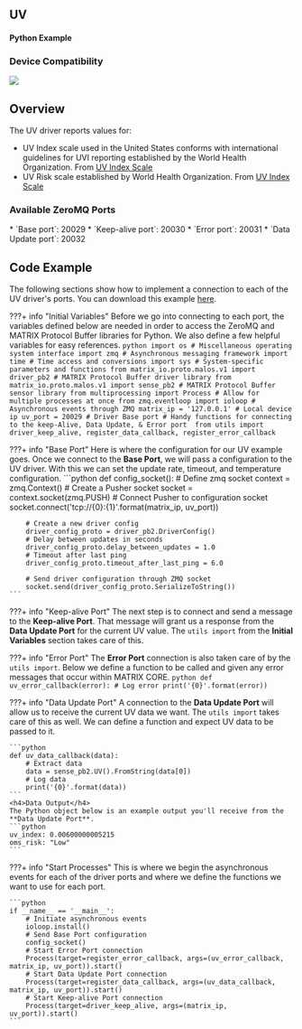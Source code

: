 <h2 style="padding-top:0">UV</h2>
<h4 style="padding-top:0">Python Example</h4>

### Device Compatibility
<img class="creator-compatibility-icon" src="../../img/creator-icon.svg">

## Overview

The UV driver reports values for:

* UV Index scale used in the United States conforms with international guidelines for UVI reporting established by the World Health Organization.  From <a href="https://www.epa.gov/sunsafety/uv-index-scale-0" target="_blank">UV Index Scale</a>
* UV Risk scale established by World Health Organization. From <a href="https://www.epa.gov/sunsafety/uv-index-scale-0" target="_blank">UV Index Scale</a>

<h3 style="padding-top:0">Available ZeroMQ Ports</h3>
* `Base port`: 20029
* `Keep-alive port`: 20030
* `Error port`: 20031
* `Data Update port`: 20032

## Code Example
The following sections show how to implement a connection to each of the UV driver's ports. You can download this example <a href="https://github.com/matrix-io/matrix-core-examples/blob/master/python/uv.py" target="_blank">here</a>.

<!-- Initial Variables -->
???+ info "Initial Variables"
    Before we go into connecting to each port, the variables defined below are needed in order to access the ZeroMQ and MATRIX Protocol Buffer libraries for Python. We also define a few helpful variables for easy references.
    ```python
    import os # Miscellaneous operating system interface
    import zmq # Asynchronous messaging framework
    import time # Time access and conversions
    import sys # System-specific parameters and functions
    from matrix_io.proto.malos.v1 import driver_pb2 # MATRIX Protocol Buffer driver library
    from matrix_io.proto.malos.v1 import sense_pb2 # MATRIX Protocol Buffer sensor library
    from multiprocessing import Process # Allow for multiple processes at once
    from zmq.eventloop import ioloop # Asynchronous events through ZMQ
    matrix_ip = '127.0.0.1' # Local device ip
    uv_port = 20029 # Driver Base port
    # Handy functions for connecting to the keep-Alive, Data Update, & Error port 
    from utils import driver_keep_alive, register_data_callback, register_error_callback
    ```

<!-- Base PORT -->
???+ info "Base Port"
    Here is where the configuration for our UV example goes. Once we connect to the **Base Port**, we will pass a configuration to the UV driver. With this we can set the update rate, timeout, and temperature configuration.
    ```python
    def config_socket():
        # Define zmq socket
        context = zmq.Context()
        # Create a Pusher socket
        socket = context.socket(zmq.PUSH)
        # Connect Pusher to configuration socket
        socket.connect('tcp://{0}:{1}'.format(matrix_ip, uv_port))

        # Create a new driver config
        driver_config_proto = driver_pb2.DriverConfig()
        # Delay between updates in seconds
        driver_config_proto.delay_between_updates = 1.0
        # Timeout after last ping
        driver_config_proto.timeout_after_last_ping = 6.0

        # Send driver configuration through ZMQ socket
        socket.send(driver_config_proto.SerializeToString())
    ```

<!-- Keep-alive PORT -->
???+ info "Keep-alive Port"
    The next step is to connect and send a message to the **Keep-alive Port**. That message will grant us a response from the **Data Update Port** for the current UV value. The `utils import` from the **Initial Variables** section takes care of this.

<!-- Error PORT -->
???+ info "Error Port"
    The **Error Port** connection is also taken care of by the `utils import`. Below we define a function to be called and given any error messages that occur within MATRIX CORE.
    ```python
    def uv_error_callback(error):
        # Log error
        print('{0}'.format(error))
    ```

<!-- Data Update PORT -->
???+ info "Data Update Port"
    A connection to the **Data Update Port** will allow us to receive the current UV data we want. The `utils import` takes care of this as well. We can define a function and expect UV data to be passed to it.

    ```python
    def uv_data_callback(data):
        # Extract data
        data = sense_pb2.UV().FromString(data[0])
        # Log data 
        print('{0}'.format(data))
    ```
    <h4>Data Output</h4>
    The Python object below is an example output you'll receive from the **Data Update Port**.
    ```python
    uv_index: 0.00600000005215
    oms_risk: "Low"
    ```

<!-- Start Process -->
???+ info "Start Processes"
    This is where we begin the asynchronous events for each of the driver ports and where we define the functions we want to use for each port.

    ```python
    if __name__ == '__main__':
        # Initiate asynchronous events
        ioloop.install()
        # Send Base Port configuration 
        config_socket()
        # Start Error Port connection
        Process(target=register_error_callback, args=(uv_error_callback, matrix_ip, uv_port)).start()
        # Start Data Update Port connection
        Process(target=register_data_callback, args=(uv_data_callback, matrix_ip, uv_port)).start()
        # Start Keep-alive Port connection
        Process(target=driver_keep_alive, args=(matrix_ip, uv_port)).start()
    ```